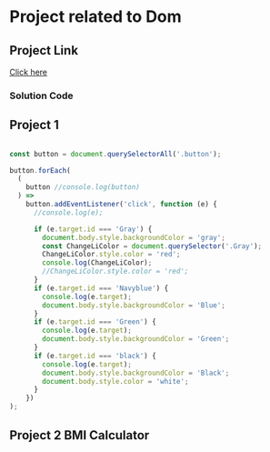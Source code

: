 # Project related to Dom

## Project Link

[Click here](https://github.com/neerajkumar8546/JS-Practice)

### Solution Code

## Project 1

```javascript

const button = document.querySelectorAll('.button');

button.forEach(
  (
    button //console.log(button)
  ) =>
    button.addEventListener('click', function (e) {
      //console.log(e);

      if (e.target.id === 'Gray') {
        document.body.style.backgroundColor = 'gray';
        const ChangeLiColor = document.querySelector('.Gray');
        ChangeLiColor.style.color = 'red';
        console.log(ChangeLiColor);
        //ChangeLiColor.style.color = 'red';
      }
      if (e.target.id === 'Navyblue') {
        console.log(e.target);
        document.body.style.backgroundColor = 'Blue';
      }
      if (e.target.id === 'Green') {
        console.log(e.target);
        document.body.style.backgroundColor = 'Green';
      }
      if (e.target.id === 'black') {
        console.log(e.target);
        document.body.style.backgroundColor = 'Black';
        document.body.style.color = 'white';
      }
    })
);

```


## Project 2 BMI Calculator

```javascript
```
